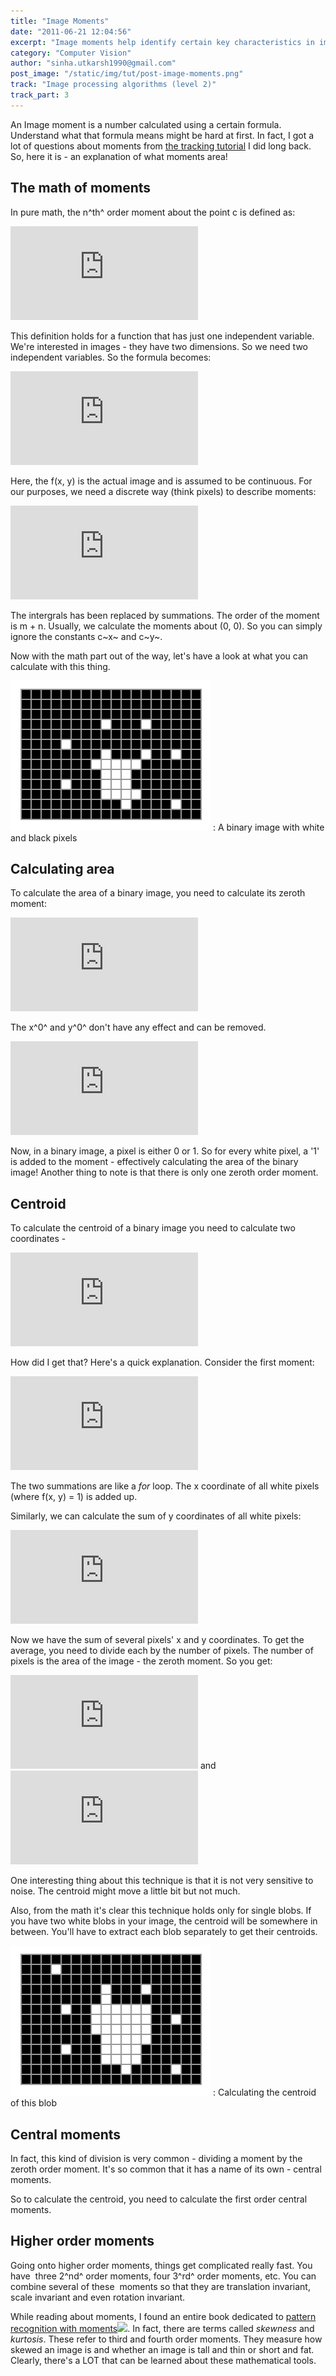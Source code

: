 ```yaml
---
title: "Image Moments"
date: "2011-06-21 12:04:56"
excerpt: "Image moments help identify certain key characteristics in images - like the center, area of white pixels, etc. We'll look at how these are calculated mathematically."
category: "Computer Vision"
author: "sinha.utkarsh1990@gmail.com"
post_image: "/static/img/tut/post-image-moments.png"
track: "Image processing algorithms (level 2)"
track_part: 3
---
```

An Image moment is a number calculated using a certain formula. Understand what that formula means might be hard at first. In fact, I got a lot of questions about moments from [the tracking tutorial](/tutorials/tracking-colored-objects-in-opencv/) I did long back. So, here it is - an explanation of what moments area! 

## The math of moments

In pure math, the n^th^ order moment about the point c is defined as:

![](http://s0.wp.com/latex.php?latex=%5Cmu_%7Bn%7D%20%3D%20%5Cint_%7B-%5Cinfty%7D%5E%7B%2B%5Cinfty%7D%20%28x-c%29%5E%7Bn%7Df%28x%29%20%5C%2Cdx&bg=ffffff&fg=000&s=0)

This definition holds for a function that has just one independent variable. We're interested in images - they have two dimensions. So we need two independent variables. So the formula becomes:

![](http://s0.wp.com/latex.php?latex=%5Cmu_%7Bm%2Cn%7D%20%3D%20%5Cint%5Cint%28x-c_x%29%5E%7Bm%7D%28y-c_y%29%5E%7Bn%7Df%28x%2C%20y%29%5C%2Cdy%5C%2Cdx&bg=ffffff&fg=000&s=0)

Here, the f(x, y) is the actual image and is assumed to be continuous. For our purposes, we need a discrete way (think pixels) to describe moments:

![](http://s0.wp.com/latex.php?latex=%5Cmu_%7Bm%2Cn%7D%20%3D%20%5Csum_%7Bx%3D0%7D%5E%7B%5Cinfty%7D%5Csum_%7By%3D0%7D%5E%7B%5Cinfty%7D%28x-c_x%29%5E%7Bm%7D%28y-c_y%29%5E%7Bn%7Df%28x%2C%20y%29&bg=ffffff&fg=000&s=0)

The intergrals has been replaced by summations. The order of the moment is m + n. Usually, we calculate the moments about (0, 0). So you can simply ignore the constants c~x~ and c~y~.

Now with the math part out of the way, let's have a look at what you can calculate with this thing. 

![A binary image with white and black pixels](/static/img/tut/zeroth-order.png)
: A binary image with white and black pixels

## Calculating area

To calculate the area of a binary image, you need to calculate its zeroth moment:

![](http://s0.wp.com/latex.php?latex=%5Cmu_%7B0%2C0%7D%20%3D%20%5Csum_%7Bx%3D0%7D%5E%7Bw%7D%5Csum_%7By%3D0%7D%5E%7Bh%7Dx%5E%7B0%7Dy%5E%7B0%7Df%28x%2C%20y%29&bg=ffffff&fg=000&s=0)

The x^0^ and y^0^ don't have any effect and can be removed.

![](http://s0.wp.com/latex.php?latex=%5Cmu_%7B0%2C0%7D%20%3D%20%5Csum_%7Bx%3D0%7D%5E%7Bw%7D%5Csum_%7By%3D0%7D%5E%7Bh%7Df%28x%2C%20y%29&bg=ffffff&fg=000&s=0)

Now, in a binary image, a pixel is either 0 or 1. So for every white pixel, a '1' is added to the moment - effectively calculating the area of the binary image! Another thing to note is that there is only one zeroth order moment. 

## Centroid

To calculate the centroid of a binary image you need to calculate two coordinates -

![](http://s0.wp.com/latex.php?latex=centroid%20%3D%20%28%5Cfrac%7B%5Cmu_%7B1%2C0%7D%7D%7B%5Cmu_%7B0%2C0%7D%7D%2C%20%5Cfrac%7B%5Cmu_%7B0%2C1%7D%7D%7B%5Cmu_%7B0%2C0%7D%7D%29&bg=ffffff&fg=000&s=0)

How did I get that? Here's a quick explanation. Consider the first moment:

![](http://s0.wp.com/latex.php?latex=sum_x%20%3D%20%5Csum%5Csum%20x%20f%28x%2C%20y%29&bg=ffffff&fg=000&s=0)

The two summations are like a _for_ loop. The x coordinate of all white pixels (where f(x, y) = 1) is added up.

Similarly, we can calculate the sum of y coordinates of all white pixels: 

![](http://s0.wp.com/latex.php?latex=sum_y%20%3D%20%5Csum%5Csum%20y%20f%28x%2C%20y%29&bg=ffffff&fg=000&s=0)

Now we have the sum of several pixels' x and y coordinates. To get the average, you need to divide each by the number of pixels. The number of pixels is the area of the image - the zeroth moment. So you get:

![](http://s0.wp.com/latex.php?latex=%5Cmu_%7B1%2C0%7D%20%3D%20%5Cfrac%7Bsum_x%7D%7B%5Cmu_%7B0%2C0%7D%7D&bg=ffffff&fg=000&s=0) and ![](http://s0.wp.com/latex.php?latex=%5Cmu_%7B0%2C1%7D%20%3D%20%5Cfrac%7Bsum_y%7D%7B%5Cmu_%7B0%2C0%7D%7D&bg=ffffff&fg=000&s=0)

One interesting thing about this technique is that it is not very sensitive to noise. The centroid might move a little bit but not much.

Also, from the math it's clear this technique holds only for single blobs. If you have two white blobs in your image, the centroid will be somewhere in between. You'll have to extract each blob separately to get their centroids. 

![Calculating the centroid](/static/img/tut/first-order.png)
: Calculating the centroid of this blob


## Central moments

In fact, this kind of division is very common - dividing a moment by the zeroth order moment. It's so common that it has a name of its own - central moments.

So to calculate the centroid, you need to calculate the first order central moments. 

## Higher order moments

Going onto higher order moments, things get complicated really fast. You have  three 2^nd^ order moments, four 3^rd^ order moments, etc. You can combine several of these  moments so that they are translation invariant, scale invariant and even rotation invariant.

While reading about moments, I found an entire book dedicated to [pattern recognition with moments](http://www.amazon.com/gp/product/0470699876/ref=as_li_ss_tl?ie=UTF8&tag=aish04-20&linkCode=as2&camp=217145&creative=399373&creativeASIN=0470699876)![](http://www.assoc-amazon.com/e/ir?t=&l=as2&o=1&a=0470699876&camp=217145&creative=399373). In fact, there are terms called _skewness_ and _kurtosis_. These refer to third and fourth order moments. They measure how skewed an image is and whether an image is tall and thin or short and fat. Clearly, there's a LOT that can be learned about these mathematical tools.
